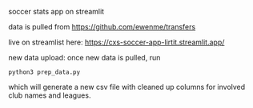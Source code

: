 soccer stats app on streamlit

data is pulled from https://github.com/ewenme/transfers

live on streamlist here: https://cxs-soccer-app-lirtit.streamlit.app/

new data upload:
once new data is pulled, run
```
python3 prep_data.py
```
which will generate a new csv file with cleaned up columns for involved club names and leagues.
